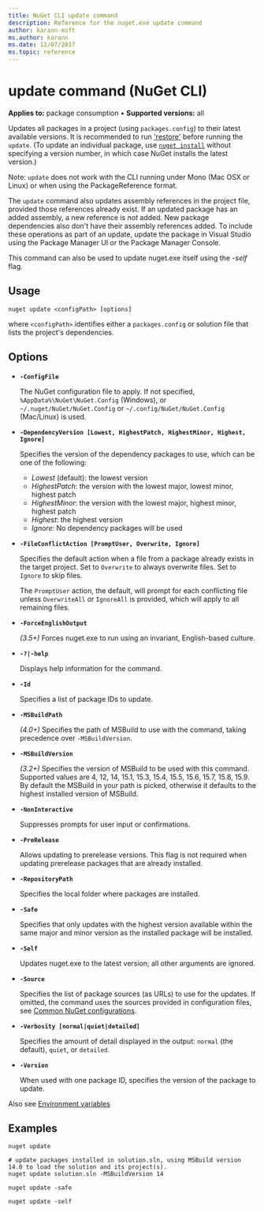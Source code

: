 ```yaml
---
title: NuGet CLI update command
description: Reference for the nuget.exe update command
author: karann-msft
ms.author: karann
ms.date: 12/07/2017
ms.topic: reference
---
```


# update command (NuGet CLI)

**Applies to:** package consumption &bullet; **Supported versions:** all

Updates all packages in a project (using `packages.config`) to their latest available versions. It is recommended to run ['restore'](cli-ref-restore.md) before running the `update`. (To update an individual package, use [`nuget install`](cli-ref-install.md) without specifying a version number, in which case NuGet installs the latest version.)

Note: `update` does not work with the CLI running under Mono (Mac OSX or Linux) or when using the PackageReference format.

The `update` command also updates assembly references in the project file, provided those references already exist. If an updated package has an added assembly, a new reference is *not* added. New package dependencies also don't have their assembly references added. To include these operations as part of an update, update the package in Visual Studio using the Package Manager UI or the Package Manager Console.

This command can also be used to update nuget.exe itself using the *-self* flag.

## Usage

```cli
nuget update <configPath> [options]
```

where `<configPath>` identifies either a `packages.config` or solution file that lists the project's dependencies.

## Options

- **`-ConfigFile`**

  The NuGet configuration file to apply. If not specified, `%AppData%\NuGet\NuGet.Config` (Windows), or `~/.nuget/NuGet/NuGet.Config` or `~/.config/NuGet/NuGet.Config` (Mac/Linux) is used.
  
- **`-DependencyVersion [Lowest, HighestPatch, HighestMinor, Highest, Ignore]`**

  Specifies the version of the dependency packages to use, which can be one of the following:<br/><ul><li>*Lowest* (default): the lowest version</li><li>*HighestPatch*: the version with the lowest major, lowest minor, highest patch</li><li>*HighestMinor*: the version with the lowest major, highest minor, highest patch</li><li>*Highest*: the highest version</li><li>*Ignore*: No dependency packages will be used</li></ul>

- **`-FileConflictAction [PromptUser, Overwrite, Ignore]`**

  Specifies the default action when a file from a package already exists in the target project. Set to `Overwrite` to always overwrite files. Set to `Ignore` to skip files.

  The `PromptUser` action, the default, will prompt for each conflicting file unless `OverwriteAll` or `IgnoreAll` is provided, which will apply to all remaining files.

- **`-ForceEnglishOutput`**

  *(3.5+)* Forces nuget.exe to run using an invariant, English-based culture.

- **`-?|-help`**

  Displays help information for the command.

- **`-Id`**

  Specifies a list of package IDs to update.

- **`-MSBuildPath`**

  *(4.0+)* Specifies the path of MSBuild to use with the command, taking precedence over `-MSBuildVersion`.

- **`-MSBuildVersion`**

  *(3.2+)* Specifies the version of MSBuild to be used with this command. Supported values are 4, 12, 14, 15.1, 15.3, 15.4, 15.5, 15.6, 15.7, 15.8, 15.9. By default the MSBuild in your path is picked, otherwise it defaults to the highest installed version of MSBuild.

- **`-NonInteractive`**

  Suppresses prompts for user input or confirmations.

- **`-PreRelease`**

  Allows updating to prerelease versions. This flag is not required when updating prerelease packages that are already installed.

- **`-RepositoryPath`**

  Specifies the local folder where packages are installed.

- **`-Safe`**

  Specifies that only updates with the highest version available within the same major and minor version as the installed package will be installed.

- **`-Self`**

  Updates nuget.exe to the latest version; all other arguments are ignored.

- **`-Source`**

  Specifies the list of package sources (as URLs) to use for the updates. If omitted, the command uses the sources provided in configuration files, see [Common NuGet configurations](../../consume-packages/configuring-nuget-behavior.md).

- **`-Verbosity [normal|quiet|detailed]`**

  Specifies the amount of detail displayed in the output: `normal` (the default), `quiet`, or `detailed`.

- **`-Version`**

  When used with one package ID, specifies the version of the package to update.

Also see [Environment variables](cli-ref-environment-variables.md)

## Examples

```cli
nuget update

# update packages installed in solution.sln, using MSBuild version 14.0 to load the solution and its project(s).
nuget update solution.sln -MSBuildVersion 14

nuget update -safe

nuget update -self
```
